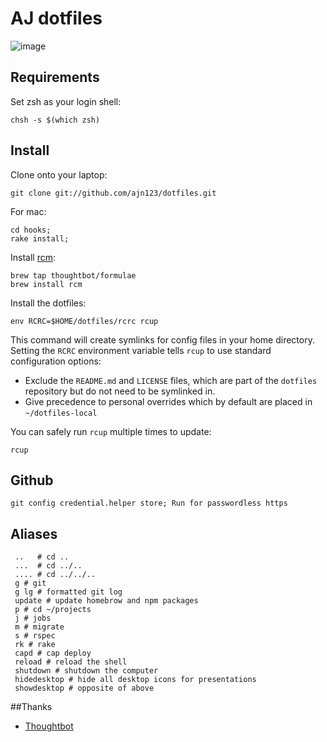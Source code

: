AJ dotfiles
===================


![image](https://cloud.githubusercontent.com/assets/2382277/5582048/29b76fee-9031-11e4-83a1-e5a8ceb92c75.png)

Requirements
------------

Set zsh as your login shell:

    chsh -s $(which zsh)

Install
-------

Clone onto your laptop:

    git clone git://github.com/ajn123/dotfiles.git

For mac:
    
    cd hooks;
    rake install;

Install [rcm](https://github.com/thoughtbot/rcm):

    brew tap thoughtbot/formulae
    brew install rcm

Install the dotfiles:

    env RCRC=$HOME/dotfiles/rcrc rcup

This command will create symlinks for config files in your home directory.
Setting the `RCRC` environment variable tells `rcup` to use standard
configuration options:


* Exclude the `README.md` and `LICENSE` files, which are part of
  the `dotfiles` repository but do not need to be symlinked in.
* Give precedence to personal overrides which by default are placed in
  `~/dotfiles-local`

You can safely run `rcup` multiple times to update:

    rcup


Github
----------------
    
    git config credential.helper store; Run for passwordless https


Aliases
---------------
```
 ..   # cd ..
 ...  # cd ../..
 .... # cd ../../..
 g # git
 g lg # formatted git log
 update # update homebrow and npm packages
 p # cd ~/projects
 j # jobs
 m # migrate
 s # rspec
 rk # rake
 capd # cap deploy
 reload # reload the shell
 shutdown # shutdown the computer
 hidedesktop # hide all desktop icons for presentations
 showdesktop # opposite of above
```

##Thanks
* [Thoughtbot](http://thoughtbot.com/)
